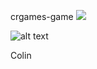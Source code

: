 crgames-game
<img src='https://travis-ci.org/thomasslee97/crgames-game.svg?branch=master'>

![alt text](https://www.cs.york.ac.uk/people/bigphotos/colin.jpeg)

Colin
